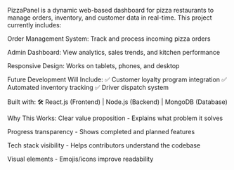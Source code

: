PizzaPanel is a dynamic web-based dashboard for pizza restaurants to manage orders, inventory, and customer data in real-time. This project currently includes:

Order Management System: Track and process incoming pizza orders

Admin Dashboard: View analytics, sales trends, and kitchen performance

Responsive Design: Works on tablets, phones, and desktop

Future Development Will Include:
✅ Customer loyalty program integration
✅ Automated inventory tracking
✅ Driver dispatch system

Built with:
🛠️ React.js (Frontend) | Node.js (Backend) | MongoDB (Database)

Why This Works:
Clear value proposition - Explains what problem it solves

Progress transparency - Shows completed and planned features

Tech stack visibility - Helps contributors understand the codebase

Visual elements - Emojis/icons improve readability
